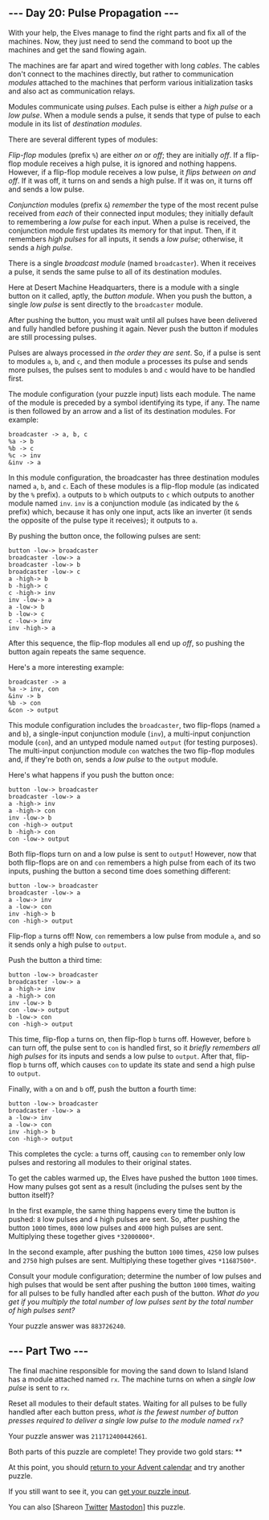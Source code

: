 \--- Day 20: Pulse Propagation ---
----------

With your help, the Elves manage to find the right parts and fix all of the machines. Now, they just need to send the command to boot up the machines and get the sand flowing again.

The machines are far apart and wired together with long *cables*. The cables don't connect to the machines directly, but rather to communication *modules* attached to the machines that perform various initialization tasks and also act as communication relays.

Modules communicate using *pulses*. Each pulse is either a *high pulse* or a *low pulse*. When a module sends a pulse, it sends that type of pulse to each module in its list of *destination modules*.

There are several different types of modules:

*Flip-flop* modules (prefix `%`) are either *on* or *off*; they are initially *off*. If a flip-flop module receives a high pulse, it is ignored and nothing happens. However, if a flip-flop module receives a low pulse, it *flips between on and off*. If it was off, it turns on and sends a high pulse. If it was on, it turns off and sends a low pulse.

*Conjunction* modules (prefix `&`) *remember* the type of the most recent pulse received from *each* of their connected input modules; they initially default to remembering a *low pulse* for each input. When a pulse is received, the conjunction module first updates its memory for that input. Then, if it remembers *high pulses* for all inputs, it sends a *low pulse*; otherwise, it sends a *high pulse*.

There is a single *broadcast module* (named `broadcaster`). When it receives a pulse, it sends the same pulse to all of its destination modules.

Here at Desert Machine Headquarters, there is a module with a single button on it called, aptly, the *button module*. When you push the button, a single *low pulse* is sent directly to the `broadcaster` module.

After pushing the button, you must wait until all pulses have been delivered and fully handled before pushing it again. Never push the button if modules are still processing pulses.

Pulses are always processed *in the order they are sent*. So, if a pulse is sent to modules `a`, `b`, and `c`, and then module `a` processes its pulse and sends more pulses, the pulses sent to modules `b` and `c` would have to be handled first.

The module configuration (your puzzle input) lists each module. The name of the module is preceded by a symbol identifying its type, if any. The name is then followed by an arrow and a list of its destination modules. For example:

```
broadcaster -> a, b, c
%a -> b
%b -> c
%c -> inv
&inv -> a

```

In this module configuration, the broadcaster has three destination modules named `a`, `b`, and `c`. Each of these modules is a flip-flop module (as indicated by the `%` prefix). `a` outputs to `b` which outputs to `c` which outputs to another module named `inv`. `inv` is a conjunction module (as indicated by the `&` prefix) which, because it has only one input, acts like an inverter (it sends the opposite of the pulse type it receives); it outputs to `a`.

By pushing the button once, the following pulses are sent:

```
button -low-> broadcaster
broadcaster -low-> a
broadcaster -low-> b
broadcaster -low-> c
a -high-> b
b -high-> c
c -high-> inv
inv -low-> a
a -low-> b
b -low-> c
c -low-> inv
inv -high-> a

```

After this sequence, the flip-flop modules all end up *off*, so pushing the button again repeats the same sequence.

Here's a more interesting example:

```
broadcaster -> a
%a -> inv, con
&inv -> b
%b -> con
&con -> output

```

This module configuration includes the `broadcaster`, two flip-flops (named `a` and `b`), a single-input conjunction module (`inv`), a multi-input conjunction module (`con`), and an untyped module named `output` (for testing purposes). The multi-input conjunction module `con` watches the two flip-flop modules and, if they're both on, sends a *low pulse* to the `output` module.

Here's what happens if you push the button once:

```
button -low-> broadcaster
broadcaster -low-> a
a -high-> inv
a -high-> con
inv -low-> b
con -high-> output
b -high-> con
con -low-> output

```

Both flip-flops turn on and a low pulse is sent to `output`! However, now that both flip-flops are on and `con` remembers a high pulse from each of its two inputs, pushing the button a second time does something different:

```
button -low-> broadcaster
broadcaster -low-> a
a -low-> inv
a -low-> con
inv -high-> b
con -high-> output

```

Flip-flop `a` turns off! Now, `con` remembers a low pulse from module `a`, and so it sends only a high pulse to `output`.

Push the button a third time:

```
button -low-> broadcaster
broadcaster -low-> a
a -high-> inv
a -high-> con
inv -low-> b
con -low-> output
b -low-> con
con -high-> output

```

This time, flip-flop `a` turns on, then flip-flop `b` turns off. However, before `b` can turn off, the pulse sent to `con` is handled first, so it *briefly remembers all high pulses* for its inputs and sends a low pulse to `output`. After that, flip-flop `b` turns off, which causes `con` to update its state and send a high pulse to `output`.

Finally, with `a` on and `b` off, push the button a fourth time:

```
button -low-> broadcaster
broadcaster -low-> a
a -low-> inv
a -low-> con
inv -high-> b
con -high-> output

```

This completes the cycle: `a` turns off, causing `con` to remember only low pulses and restoring all modules to their original states.

To get the cables warmed up, the Elves have pushed the button `1000` times. How many pulses got sent as a result (including the pulses sent by the button itself)?

In the first example, the same thing happens every time the button is pushed: `8` low pulses and `4` high pulses are sent. So, after pushing the button `1000` times, `8000` low pulses and `4000` high pulses are sent. Multiplying these together gives `*32000000*`.

In the second example, after pushing the button `1000` times, `4250` low pulses and `2750` high pulses are sent. Multiplying these together gives `*11687500*`.

Consult your module configuration; determine the number of low pulses and high pulses that would be sent after pushing the button `1000` times, waiting for all pulses to be fully handled after each push of the button. *What do you get if you multiply the total number of low pulses sent by the total number of high pulses sent?*

Your puzzle answer was `883726240`.

\--- Part Two ---
----------

The final machine responsible for moving the sand down to Island Island has a module attached named `rx`. The machine turns on when a *single low pulse* is sent to `rx`.

Reset all modules to their default states. Waiting for all pulses to be fully handled after each button press, *what is the fewest number of button presses required to deliver a single low pulse to the module named `rx`?*

Your puzzle answer was `211712400442661`.

Both parts of this puzzle are complete! They provide two gold stars: \*\*

At this point, you should [return to your Advent calendar](/2023) and try another puzzle.

If you still want to see it, you can [get your puzzle input](20/input).

You can also [Shareon [Twitter](https://twitter.com/intent/tweet?text=I%27ve+completed+%22Pulse+Propagation%22+%2D+Day+20+%2D+Advent+of+Code+2023&url=https%3A%2F%2Fadventofcode%2Ecom%2F2023%2Fday%2F20&related=ericwastl&hashtags=AdventOfCode) [Mastodon](javascript:void(0);)] this puzzle.